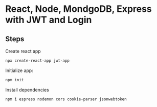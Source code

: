 # React, Node, MondgoDB, Express with JWT and Login

## Steps
Create react app

```bash
npx create-react-app jwt-app
```

Initialize app:
```bash
npm init
```

Install dependencies
```bash
npm i espress nodemon cors cookie-parser jsonwebtoken
```
